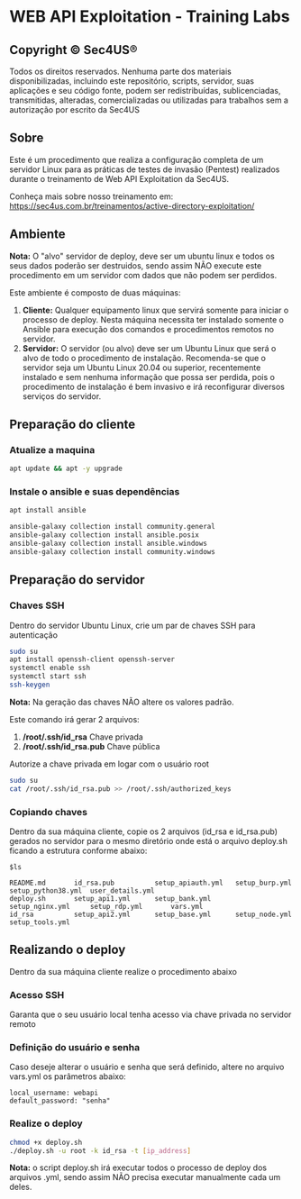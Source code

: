 # WEB API Exploitation - Training Labs

## Copyright © Sec4US®

Todos os direitos reservados. Nenhuma parte dos materiais disponibilizadas, incluindo este repositório, scripts, servidor, suas aplicações e seu código fonte, podem ser redistribuídas, sublicenciadas, transmitidas, alteradas, comercializadas ou utilizadas para trabalhos sem a autorização por escrito da Sec4US

## Sobre

Este é um procedimento que realiza a configuração completa de um servidor Linux para as práticas de testes de invasão (Pentest) realizados durante o treinamento de Web API Exploitation da Sec4US.

Conheça mais sobre nosso treinamento em: https://sec4us.com.br/treinamentos/active-directory-exploitation/

## Ambiente

**Nota:** O "alvo" servidor de deploy, deve ser um ubuntu linux e todos os seus dados poderão ser destruidos, sendo assim NÃO execute este procedimento em um servidor com dados que não podem ser perdidos.

Este ambiente é composto de duas máquinas:

1. **Cliente:** Qualquer equipamento linux que servirá somente para iniciar o processo de deploy. Nesta máquina necessita ter instalado somente o Ansible para execução dos comandos e procedimentos remotos no servidor.
2. **Servidor:** O servidor (ou alvo) deve ser um Ubuntu Linux que será o alvo de todo o procedimento de instalação. Recomenda-se que o servidor seja um Ubuntu Linux 20.04 ou superior, recentemente instalado e sem nenhuma informação que possa ser perdida, pois o procedimento de instalação é bem invasivo e irá reconfigurar diversos serviços do servidor.


## Preparação do cliente

### Atualize a maquina

```bash
apt update && apt -y upgrade
```

### Instale o ansible e suas dependências

```bash
apt install ansible

ansible-galaxy collection install community.general
ansible-galaxy collection install ansible.posix
ansible-galaxy collection install ansible.windows
ansible-galaxy collection install community.windows
```

## Preparação do servidor

### Chaves SSH

Dentro do servidor Ubuntu Linux, crie um par de chaves SSH para autenticação

```bash
sudo su
apt install openssh-client openssh-server
systemctl enable ssh
systemctl start ssh
ssh-keygen
```

**Nota:** Na geração das chaves NÃO altere os valores padrão.

Este comando irá gerar 2 arquivos: 

1. **/root/.ssh/id_rsa** Chave privada
2. **/root/.ssh/id_rsa.pub** Chave pública

Autorize a chave privada em logar com o usuário root

```bash
sudo su
cat /root/.ssh/id_rsa.pub >> /root/.ssh/authorized_keys
```

### Copiando chaves

Dentro da sua máquina cliente, copie os 2 arquivos (id_rsa e id_rsa.pub) gerados no servidor para o mesmo diretório onde está o arquivo deploy.sh ficando a estrutura conforme abaixo:

```
$ls

README.md       id_rsa.pub          setup_apiauth.yml   setup_burp.yml      setup_python38.yml  user_details.yml
deploy.sh       setup_api1.yml      setup_bank.yml      setup_nginx.yml     setup_rdp.yml       vars.yml
id_rsa          setup_api2.yml      setup_base.yml      setup_node.yml      setup_tools.yml     
```

## Realizando o deploy

Dentro da sua máquina cliente realize o procedimento abaixo

### Acesso SSH

Garanta que o seu usuário local tenha acesso via chave privada no servidor remoto

### Definição do usuário e senha

Caso deseje alterar o usuário e senha que será definido, altere no arquivo vars.yml os parâmetros abaixo:

```
local_username: webapi
default_password: "senha"
```

### Realize o deploy

```bash
chmod +x deploy.sh
./deploy.sh -u root -k id_rsa -t [ip_address]
```

**Nota:** o script deploy.sh irá executar todos o processo de deploy dos arquivos .yml, sendo assim NÃO precisa executar manualmente cada um deles.